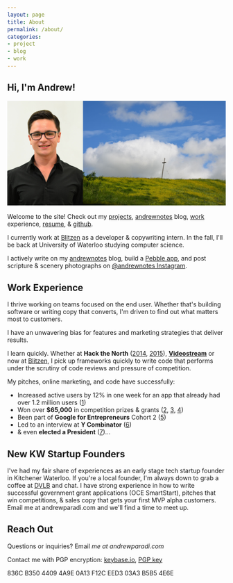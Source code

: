 ```yaml
---
layout: page
title: About
permalink: /about/
categories:
- project
- blog
- work
---
```


Hi, I'm Andrew!
-----

![](/assets/images/about-header.jpg)

Welcome to the site! Check out my [projects](/projects/), [andrewnotes](/blog/) blog, [work](/work/) experience, [resume](/assets/files/AndrewParadiResume.pdf), &amp; [github](https://github.com/andrewparadi). 

I currently work at [Blitzen](https://blitzen.com) as a developer & copywriting intern. In the fall, I'll be back at University of Waterloo studying computer science.

I actively write on my [andrewnotes](/blog/) blog, build a [Pebble app](http://andrewparadi.com/progress-pebble/), and post scripture & scenery photographs on [@andrewnotes Instagram](https://www.instagram.com/andrewnotes/).

Work Experience
-----

I thrive working on teams focused on the end user. Whether that's building software or writing copy that converts, I'm driven to find out what matters most to customers.

I have an unwavering bias for features and marketing strategies that deliver results. 

I learn quickly. Whether at **Hack the North** ([2014](/project/stockslate/), [2015](/project/losocco/)), **[Videostream](/project/videostream/)** or now at [Blitzen](https://blitzen.com), I pick up frameworks quickly to write code that performs under the scrutiny of code reviews and pressure of competition.

My pitches, online marketing, and code have successfully:

- Increased active users by 12% in one week for an app that already had over 1.2 million users ([1](blog/videostream-how-growth-starts-with-great-customer-support/))
- Won over **$65,000** in competition prizes &amp; grants ([2](/project/teknically-webplio/), [3](/blog/the-389-day-laurier-bba/), [4](/blog/the-dream-fades/))
- Been part of **Google for Entrepreneurs** Cohort 2 ([5](/blog/the-389-day-laurier-bba/))
- Led to an interview at **Y Combinator** ([6](/blog/the-dream-fades/))
- &amp; even **elected a President** ([7](/project/sam-campaign))...


New KW Startup Founders
-----

I've had my fair share of experiences as an early stage tech startup founder in Kitchener Waterloo. If you're a local founder, I'm always down to grab a coffee at [DVLB](http://dvlb.ca/) and chat. I have strong experience in how to write successful government grant applications (OCE SmartStart), pitches that win competitions, &amp; sales copy that gets your first MVP alpha customers. Email me at andrewparadi.com and we'll find a time to meet up.


Reach Out
-----

<!---I have strong coding &amp; communication skills recognized in competition and I'm looking for a **summer 2016 technical internship**. [Email](mailto:me@andrewparadi.com) me at andrewparadi.com if your team wants an intern who takes initiative, learns quickly, and thrives under pressure.--->

Questions or inquiries? Email *me at andrewparadi.com*

Contact me with PGP encryption: [keybase.io](https://keybase.io/andrewparadi), [PGP key](/assets/files/AndrewParadiPGP.asc)

836C B350 4409 4A9E 0A13 F12C EED3 03A3 B5B5 4E6E
